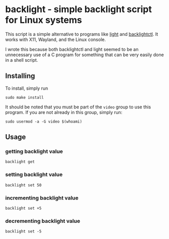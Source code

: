 # backlight - simple backlight script for Linux systems
This script is a simple alternative to programs like [light](https://github.com/haikarainen/light)
and [backlightctl](https://github.com/hellerbarde/backlightctl). It works with
X11, Wayland, and the Linux console.

I wrote this because both backlightctl and light seemed to be an unnecessary use of
a C program for something that can be very easily done in a shell script.

## Installing
To install, simply run
```
sudo make install
```

It should be noted that you must be part of the `video` group to use this program.
If you are not already in this group, simply run:
```
sudo usermod -a -G video $(whoami)
```

## Usage
### getting backlight value
```
backlight get
```
### setting backlight value
```
backlight set 50
```
### incrementing backlight value
```
backlight set +5
```
### decrementing backlight value
```
backlight set -5
```
